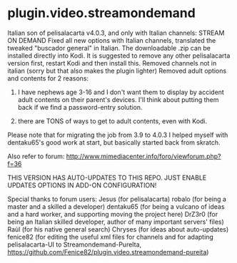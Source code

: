 # plugin.video.streamondemand
Italian son of pelisalacarta v4.0.3,
and only with Italian channels:
STREAM ON DEMAND
Fixed all new options with Italian channels,
translated the tweaked "buscador general" in Italian.
The downloadable .zip can be installed directly into Kodi.
It is suggested to remove any other pelisalacarta version first, restart Kodi and then install this.
Removed channels not in italian (sorry but that also makes the plugin lighter)
Removed adult options and contents for 2 reasons:

1) I have nephews age 3-16 and I don't want them to display by accident
adult contents on their parent's devices. I'll think about putting them back
if we find a password-entry solution.

2) there are TONS of ways to get to adult contents, even with Kodi.

Please note that for migrating the job from 3.9 to 4.0.3 I helped myself
with dentaku65's good work at start, but basically started back from skratch.

Also refer to forum: http://www.mimediacenter.info/foro/viewforum.php?f=36

THIS VERSION HAS AUTO-UPDATES TO THIS REPO.
JUST ENABLE UPDATES OPTIONS IN ADD-ON CONFIGURATION!

Special thanks to forum users:
Jesus (for pelisalacarta)
robalo (for being a master and a skilled a developer)
dentaku65 (for being a vulcano of ideas and a hard worker, and supporting moving the project here)
DrZ3r0 (for being an Italian skilled developer, author of many important servers' files)
Raùl (for his native general search)
Chryses (for ideas about auto-updates)
fenice82 (for editing the useful xml files for channels and for
          adapting pelisalacarta-UI to Streamondemand-PureIta, https://github.com/Fenice82/plugin.video.streamondemand-pureita)
